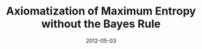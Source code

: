 ---
title: "Axiomatization of Maximum Entropy without the Bayes Rule"
collection: publications
link: https://doi.org/10.1063/1.3703614
venue: "Bayesian Inference and Maximum Entropy Methods in Science and Engineering"
date: 2012-05-03
coauthor: "Ken'ichiro Tanaka"
slides: https://alexisakira.github.io/files/slides/slides_maxent2011.pdf
---